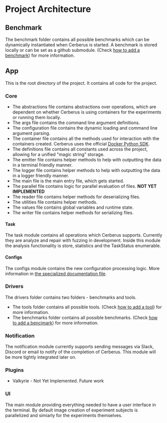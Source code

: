 # Project Architecture

## Benchmark

The benchmark folder contains all possible benchmarks which can be dynamically instantiated when Cerberus is started. A benchmark is stored locally or can be set as a github submodule. (Check [how to add a benchmark](benchmark/AddBenchmark.md)) for more information.

## App
This is the root directory of the project. It contains all code for the project.

### Core

 * The abstractions file contains abstractions over operations, which are dependent on whether Cerberus is using containers for the experiments or running them locally.
 * The args file contains the command line argument definitions.
 * The configuration file contains the dynamic loading and command line argument parsing.
 * The container file contains all the methods used for interaction with the containers created. Cerberus uses the official [Docker Python SDK](docker-py.readthedocs.io/).
 * The definitions file contains all constants used across the project, allowing for a unified "magic string" storage.
 * The emitter file contains helper methods to help with outputting the data in a terminal friendly manner.
 * The logger file contains helper methods to help with outputting the data in a logger friendly manner.
 * The main file is the main entry file, which gets started.
 * The parallel file contains logic for parallel evaluation of files. **NOT YET IMPLEMENTED**
 * The reader file contains helper methods for deserializing files.
 * The utilities file contains helper methods.
 * The values file contains global variables and runtime state.
 * The writer file contains helper methods for serializing files.

#### Task

The task module contains all operations which Cerberus supports. Currently they are analyze and repair with fuzzing in development. Inside this module the analysis functionality is store, statistics and the TaskStatus enumerable.

#### Configs

The configs module contains the new configuration processing logic. More information in [the specialized documentation file](AdvancedConfiguration.md).

### Drivers

The drivers folder contains two folders - benchmarks and tools.

* The tools folder contains all possible tools. (Check [how to add a tool](benchmark/AddTool.md)) for more information.
* The benchmarks folder contains all possible benchmarks. (Check [how to add a bencjmark](benchmark/AddBenchmark.md)) for more information.

### Notification

The notification module currently supports sending messages via Slack, Discord or email to notify of the completion of Cerberus.
This module will be more tightly integrated later on.

### Plugins

* Valkyrie - Not Yet Implemented. Future work

### UI

The main module providing everything needed to have a user interface in the terminal. By default image creation of experiment subjects is parallelized and simiarly for the experiments themselves.

